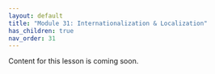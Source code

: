 ```yaml
---
layout: default
title: "Module 31: Internationalization & Localization"
has_children: true
nav_order: 31
---
```


Content for this lesson is coming soon.
